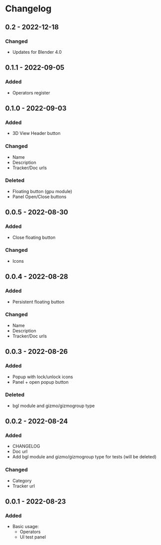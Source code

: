 # Changelog

## 0.2 - 2022-12-18

### Changed
- Updates for Blender 4.0

## 0.1.1 - 2022-09-05

### Added
- Operators register

## 0.1.0 - 2022-09-03

### Added
- 3D View Header button

### Changed
- Name
- Description
- Tracker/Doc urls

### Deleted
- Floating button (gpu module)
- Panel Open/Close buttons

## 0.0.5 - 2022-08-30

### Added
- Close floating button

### Changed
- Icons

## 0.0.4 - 2022-08-28

### Added
- Persistent floating button

### Changed
- Name
- Description
- Tracker/Doc urls

## 0.0.3 - 2022-08-26

### Added
- Popup with lock/unlock icons
- Panel + open popup button

### Deleted
- bgl module and gizmo/gizmogroup type

## 0.0.2 - 2022-08-24

### Added
- CHANGELOG
- Doc url
- Add bgl module and gizmo/gizmogroup type for tests (will be deleted)

### Changed
- Category
- Tracker url

## 0.0.1 - 2022-08-23

### Added
- Basic usage:
  - Operators
  - UI test panel